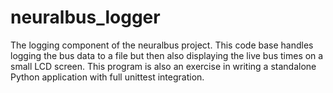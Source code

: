 # neuralbus_logger
The logging component of the neuralbus project. This code base handles logging the bus data to a file but then also displaying the live bus times on a small LCD screen. This program is also an exercise in writing a standalone Python application with full unittest integration. 
